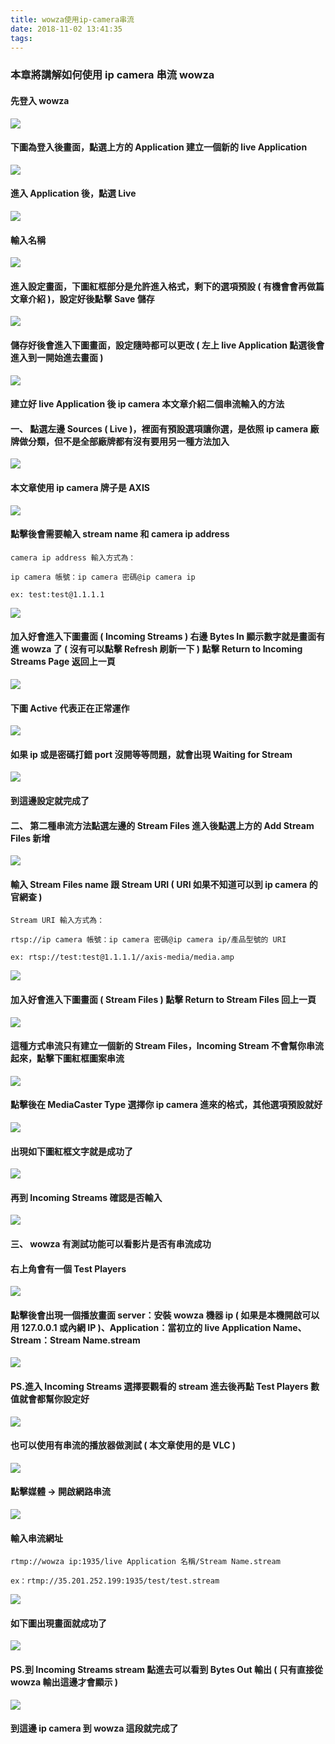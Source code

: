 ```yaml
---
title: wowza使用ip-camera串流
date: 2018-11-02 13:41:35
tags:
---
```


### 本章將講解如何使用 ip camera 串流 wowza

#### 先登入 wowza

![ ](images/1.png)

#### 下圖為登入後畫面，點選上方的 Application 建立一個新的 live Application

![ ](images/2.png)

#### 進入 Application 後，點選 Live

![ ](images/4.png)

#### 輸入名稱

![ ](images/3.png)

#### 進入設定畫面，下圖紅框部分是允許進入格式，剩下的選項預設 ( 有機會會再做篇文章介紹 )，設定好後點擊 Save 儲存

![ ](images/5.png)

#### 儲存好後會進入下圖畫面，設定隨時都可以更改 ( 左上 live Application 點選後會進入到一開始進去畫面 )

![ ](images/6.png)

#### 建立好 live Application 後 ip camera 本文章介紹二個串流輸入的方法

#### 一、 點選左邊 Sources ( Live )，裡面有預設選項讓你選，是依照 ip camera 廠牌做分類，但不是全部廠牌都有沒有要用另一種方法加入

![ ](images/7.png)

#### 本文章使用 ip camera 牌子是 AXIS

![ ](images/8.png)

#### 點擊後會需要輸入 stream name 和 camera ip address

```
camera ip address 輸入方式為：

ip camera 帳號：ip camera 密碼@ip camera ip

ex: test:test@1.1.1.1
```

![ ](images/9.png)

#### 加入好會進入下圖畫面 ( Incoming Streams ) 右邊 Bytes In 顯示數字就是畫面有進 wowza 了 ( 沒有可以點擊 Refresh 刷新一下 ) 點擊 Return to Incoming Streams Page 返回上一頁

![ ](images/10.png)

#### 下圖 Active 代表正在正常運作

![ ](images/11.png)

#### 如果 ip 或是密碼打錯 port 沒開等等問題，就會出現 Waiting for Stream

![ ](images/12.png)

#### 到這邊設定就完成了

#### 二、 第二種串流方法點選左邊的 Stream Files 進入後點選上方的 Add Stream Files 新增

![ ](images/13.png)

#### 輸入 Stream Files name 跟 Stream URI ( URI 如果不知道可以到 ip camera 的官網查 )

```
Stream URI 輸入方式為：

rtsp://ip camera 帳號：ip camera 密碼@ip camera ip/產品型號的 URI

ex: rtsp://test:test@1.1.1.1//axis-media/media.amp
```

![ ](images/14.png)

#### 加入好會進入下圖畫面 ( Stream Files ) 點擊 Return to Stream Files 回上一頁

![ ](images/15.png)

#### 這種方式串流只有建立一個新的 Stream Files，Incoming Stream 不會幫你串流起來，點擊下圖紅框圖案串流

![ ](images/16.png)

#### 點擊後在 MediaCaster Type 選擇你 ip camera 進來的格式，其他選項預設就好

![ ](images/17.png)

#### 出現如下圖紅框文字就是成功了

![ ](images/18.png)

#### 再到 Incoming Streams 確認是否輸入

![ ](images/19.png)

#### 三、 wowza 有測試功能可以看影片是否有串流成功

#### 右上角會有一個 Test Players

![ ](images/20.png)

#### 點擊後會出現一個播放畫面 server：安裝 wowza 機器 ip ( 如果是本機開啟可以用 127.0.0.1 或內網 IP )、Application：當初立的 live Application Name、Stream：Stream Name.stream

![ ](images/21.png)

#### PS.進入 Incoming Streams 選擇要觀看的 stream 進去後再點 Test Players 數值就會都幫你設定好

![ ](images/22.png)

#### 也可以使用有串流的播放器做測試 ( 本文章使用的是 VLC )

![ ](images/23.png)

#### 點擊媒體 → 開啟網路串流

![ ](images/24.png)

#### 輸入串流網址

```
rtmp://wowza ip:1935/live Application 名稱/Stream Name.stream

ex：rtmp://35.201.252.199:1935/test/test.stream
```

![ ](images/25.png)

#### 如下圖出現畫面就成功了

![ ](images/26.png)

#### PS.到 Incoming Streams stream 點進去可以看到 Bytes Out 輸出 ( 只有直接從 wowza 輸出這邊才會顯示 )

![ ](images/27.png)

#### 到這邊 ip camera 到 wowza 這段就完成了